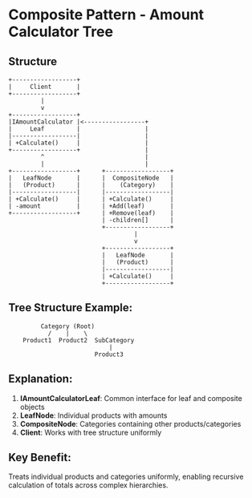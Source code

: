 # Composite Pattern - Amount Calculator Tree

## Structure
```
+------------------+
|     Client       |
+------------------+
         |
         v
+------------------+
|IAmountCalculator |<-----------------+
|     Leaf         |                  |
|------------------|                  |
| +Calculate()     |                  |
+------------------+                  |
         ^                            |
         |                            |
+------------------+      +------------------+
|   LeafNode       |      |  CompositeNode   |
|   (Product)      |      |    (Category)    |
|------------------|      |------------------|
| +Calculate()     |      | +Calculate()     |
| -amount          |      | +Add(leaf)       |
+------------------+      | +Remove(leaf)    |
                          | -children[]      |
                          +------------------+
                                   |
                                   v
                          +------------------+
                          |   LeafNode       |
                          |   (Product)      |
                          |------------------|
                          | +Calculate()     |
                          +------------------+
```

## Tree Structure Example:
```
         Category (Root)
           /    |    \
    Product1  Product2  SubCategory
                            |
                        Product3
```

## Explanation:
1. **IAmountCalculatorLeaf**: Common interface for leaf and composite objects
2. **LeafNode**: Individual products with amounts
3. **CompositeNode**: Categories containing other products/categories
4. **Client**: Works with tree structure uniformly

## Key Benefit:
Treats individual products and categories uniformly, enabling recursive calculation of totals across complex hierarchies.